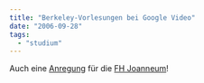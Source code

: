 ```yaml
---
title: "Berkeley-Vorlesungen bei Google Video"
date: "2006-09-28"
tags: 
  - "studium"
---
```


Auch eine [Anregung](http://video.google.com/ucberkeley.html) für die [FH Joanneum](http://www.fh-joanneum.at)!
